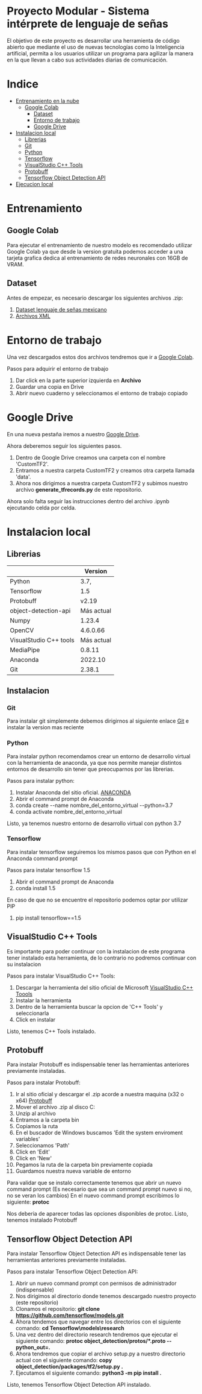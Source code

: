 # Proyecto Modular - Sistema intérprete de lenguaje de señas

El objetivo de este proyecto es desarrollar una herramienta de código abierto que mediante el uso de nuevas tecnologías como la Inteligencia artificial, permita a los usuarios utilizar un programa para agilizar la manera en la que llevan a cabo sus actividades diarias de comunicación.

# Indice
- [Entrenamiento en la nube](#Entrenamiento)
  - [Google Colab](#Google-Colab)
    - [Dataset](#Dataset)
    - [Entorno de trabajo](#Entorno-de-trabajo)
    - [Google Drive](#Google-Drive) 
- [Instalacion local](#Instalacion-local)
  - [Librerias](#Librerias)
  - [Git](#Git)
  - [Python](#Python)
  - [Tensorflow](#Tensorflow)
  - [VisualStudio C++ Tools](#VisualStudio-C++-Tools)
  - [Protobuff](#Protobuff)
  - [Tensorflow Object Detection API](#Tensorflow-Object-Detection-API)
- [Ejecucion local](#Ejecucion-local)

# Entrenamiento  
## Google Colab
Para ejecutar el entrenamiento de nuestro modelo es recomendado utilizar Google Colab ya que desde la version gratuita podemos acceder
a una tarjeta grafica dedica al entrenamiento de redes neuronales con 16GB de VRAM.

## Dataset
Antes de empezar, es necesario descargar los siguientes archivos .zip:
1. [Dataset lenguaje de señas mexicano](https://drive.google.com/uc?id=1ZRKbzhIk85v6nUxug7WGBUL7rYx0Msjq&export=download)
2. [Archivos XML](https://drive.google.com/uc?id=1IZPkUvhPvGq-UMm6EFFmE_PJizVudY-i&export=download)

# Entorno de trabajo
Una vez descargados estos dos archivos tendremos que ir  a [Google Colab](https://colab.research.google.com/drive/19xdormrymTMot10tBfPwxvyL9i8AG0SO#scrollTo=UOkIUG0T_29I).

Pasos para adquirir el entorno de trabajo
1. Dar click en la parte superior izquierda en **Archivo**
2. Guardar una copia en Drive
3. Abrir nuevo cuaderno y seleccionamos el entorno de trabajo copiado

# Google Drive
En una nueva pestaña iremos a nuestro [Google Drive](https://drive.google.com/).

Ahora deberemos seguir los siguientes pasos.
1. Dentro de Google Drive creamos una carpeta con el nombre 'CustomTF2'.
2. Entramos a nuestra carpeta CustomTF2 y creamos otra carpeta llamada 'data'.
3. Ahora nos dirigimos a nuestra carpeta CustomTF2 y subimos nuestro archivo **generate_tfrecords.py** de este repositorio.


Ahora solo falta seguir las instrucciones dentro del archivo .ipynb ejecutando celda por celda.


# Instalacion local

## Librerias

|                          | Version                      | 
|--------------------------|------------------------------|
| Python                   | 3.7,                         |
| Tensorflow               | 1.5                          |
| Protobuff                | v2.19                        |
| object-detection-api     | Más actual                   |
| Numpy                    | 1.23.4                       |
| OpenCV                   | 4.6.0.66                     |
| VisualStudio C++  tools  | Más actual                   |
| MediaPipe                | 0.8.11                       |
| Anaconda                 | 2022.10                      |
| Git                      | 2.38.1                       |

## Instalacion

### Git
Para instalar git simplemente debemos dirigirnos al siguiente enlace [Git](https://git-scm.com/) e instalar la version mas reciente


### Python
Para instalar python recomendamos crear un entorno de desarrollo virtual con la herramienta de anaconda, ya que nos permite manejar distintos entornos de desarrollo 
sin tener que preocuparnos por las librerias.

Pasos para instalar python:
1. Instalar Anaconda del sitio oficial. [ANACONDA](https://www.anaconda.com/)
2. Abrir el command prompt de Anaconda
3. conda create --name nombre_del_entorno_virtual --python=3.7
4. conda activate nombre_del_entorno_virtual

Listo, ya tenemos nuestro entorno de desarrollo virtual con python 3.7

### Tensorflow
Para instalar tensorflow seguiremos los mismos pasos que con Python en el Anaconda command prompt

Pasos para instalar tensorflow 1.5
1. Abrir el command prompt de Anaconda
2. conda install 1.5

En caso de que no se encuentre el repositorio podemos optar por utilizar PIP
1. pip install tensorflow==1.5

## VisualStudio C++ Tools
Es importante para poder continuar con la instalacion de este programa tener instalado esta herramienta, de lo contrario no podremos continuar con su instalacion

Pasos para instalar VisualStudio C++ Tools:
1. Descargar la herramienta del sitio oficial de Microsoft [VisualStudio C++ Toools](https://visualstudio.microsoft.com/es/vs/community/)
2. Instalar la herramienta
3. Dentro de la herramienta buscar la opcion de 'C++ Tools' y seleccionarla
4. Click en instalar

Listo, tenemos C++ Tools instalado.

## Protobuff
Para instalar Protobuff es indispensable tener las herramientas anteriores previamente instaladas.

Pasos para instalar Protobuff:
1. Ir al sitio oficial y descargar el .zip acorde a nuestra maquina (x32 o x64) [Protobuff](https://github.com/protocolbuffers/protobuf/releases)
2. Mover el archivo .zip al disco C:
3. Unzip al archivo
4. Entramos a la carpeta bin
5. Copiamos la ruta
6. En el buscador de Windows buscamos 'Edit the system enviroment variables'
7. Seleccionamos 'Path'
8. Click en 'Edit'
9. Click en 'New'
10. Pegamos la ruta de la carpeta bin previamente copiada
11. Guardamos nuestra nueva variable de entorno

Para validar que se instalo correctamente tenemos que abrir un nuevo command prompt (Es necesario que sea un command prompt nuevo si no, no se veran los cambios)
En el nuevo command prompt escribimos lo siguiente: **protoc**

Nos deberia de aparecer todas las opciones disponibles de protoc.
Listo, tenemos instalado Protobuff

## Tensorflow Object Detection API 
Para instalar Tensorflow Object Detection API es indispensable tener las herramientas anteriores previamente instaladas.

Pasos para instalar Tensorflow Object Detection API:
1. Abrir un nuevo command prompt con permisos de administrador (indispensable)
2. Nos dirigimos al directorio donde tenemos descargado nuestro proyecto (este repositorio)
3. Clonamos el repositorio: **git clone https://github.com/tensorflow/models.git**
4. Ahora tendemos que navegar entre los directorios con el siguiente comando: **cd Tensorflow\models\research**
5. Una vez dentro del directorio research tendremos que ejecutar el siguiente comando: **protoc object_detection/protos/*.proto --python_out=.**
6. Ahora tendremos que copiar el archivo setup.py a nuestro directorio actual con el siguiente comando: **copy object_detection/packages/tf2/setup.py .**
7. Ejecutamos el siguiente comando: **python3 -m pip install .**

Listo, tenemos Tensorflow Object Detection API instalado.

